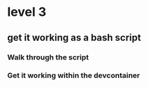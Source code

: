 # level 3
## get it working as a bash script

### Walk through the script

### Get it working within the devcontainer